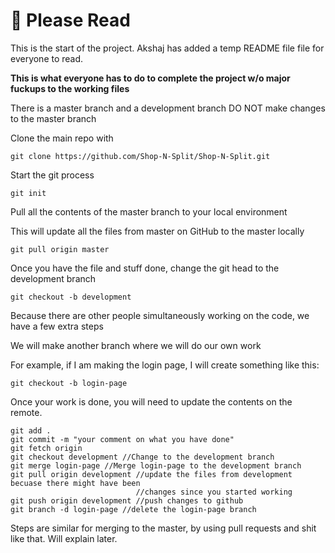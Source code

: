 <h1>👾 Please Read</h1>

<p>This is the start of the project. Akshaj has added a temp README file file for everyone to read.</p>

<p><strong>This is what everyone has to do to complete the project w/o major fuckups to the working files</strong></p>

There is a master branch and a development branch
DO NOT make changes to the master branch

<p>Clone the main repo with</p>

`git clone https://github.com/Shop-N-Split/Shop-N-Split.git`

<p>Start the git process</p>

`git init`

<p>Pull all the contents of the master branch to your local environment</p>
<p>This will update all the files from master on GitHub to the master locally</p>

`git pull origin master`

<p>Once you have the file and stuff done, change the git head to the development branch</p>

`git checkout -b development`

<p>Because there are other people simultaneously working on the code, we have a few extra steps</p>
<p>We will make another branch where we will do our own work</p>
<p>For example, if I am making the login page, I will create something like this:</p>
 
`git checkout -b login-page`
 
<p>Once your work is done, you will need to update the contents on the remote. </p>

```
git add .
git commit -m "your comment on what you have done"
git fetch origin
git checkout development //Change to the development branch
git merge login-page //Merge login-page to the development branch
git pull origin development //update the files from development becuase there might have been 
                            //changes since you started working 
git push origin development //push changes to github
git branch -d login-page //delete the login-page branch
```

<p>Steps are similar for merging to the master, by using pull requests and shit like that. Will explain later.</p>
 
 
